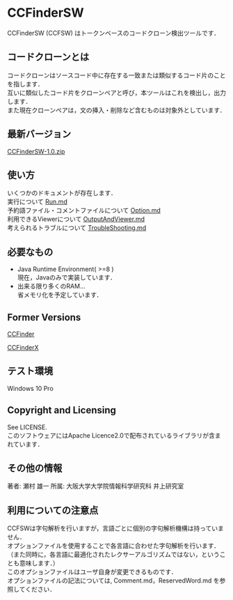 # CCFinderSW
CCFinderSW (CCFSW) はトークンベースのコードクローン検出ツールです．

## コードクローンとは
コードクローンはソースコード中に存在する一致または類似するコード片のことを指します．  
互いに類似したコード片をクローンペアと呼び，本ツールはこれを検出し，出力します．  
また現在クローンペアは，文の挿入・削除など含むものは対象外としています．

## 最新バージョン
[CCFinderSW-1.0.zip](build/distributions/CCFinderSW-1.0.zip)  

## 使い方
いくつかのドキュメントが存在します．  
実行について  [Run.md](UsageJp/Run.md)  
予約語ファイル・コメントファイルについて [Option.md](UsageJp/Option.md)  
利用できるViewerについて  [OutputAndViewer.md](UsageJp/OutputAndViewer.md)  
考えられるトラブルについて [TroubleShooting.md](UsageJp/TroubleShooting.md)

## 必要なもの
- Java Runtime Environment( >=8 )   
  現在，Javaのみで実装しています．
- 出来る限り多くのRAM...  
  省メモリ化を予定しています．

## Former Versions 
[CCFinder](http://sel.ist.osaka-u.ac.jp/cdtools/ccfinder.html)

[CCFinderX](http://www.ccfinder.net/ccfinderxos-j.html)

## テスト環境
Windows 10 Pro

## Copyright and Licensing
See LICENSE.  
このソフトウェアにはApache Licence2.0で配布されているライブラリが含まれています．

## その他の情報
著者: 瀬村 雄一
所属: 大阪大学大学院情報科学研究科 井上研究室

## 利用についての注意点
CCFSWは字句解析を行いますが，言語ごとに個別の字句解析機構は持っていません．  
オプションファイルを使用することで各言語に合わせた字句解析を行います．  
（また同時に，各言語に最適化されたレクサーアルゴリズムではない，ということも意味します．）  
このオプションファイルはユーザ自身が変更できるものです．  
オプションファイルの記法については, Comment.md，ReservedWord.md を参照してください． 
